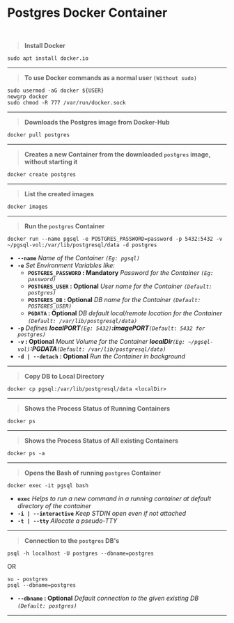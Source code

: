 # **Postgres Docker Container**
<br>

> **Install Docker**

	sudo apt install docker.io
---
> **To use Docker commands as a normal user `(Without sudo)`**

	sudo usermod -aG docker ${USER}
	newgrp docker
	sudo chmod -R 777 /var/run/docker.sock
---
> **Downloads the Postgres image from Docker-Hub**

	docker pull postgres
---
> **Creates a new Container from the downloaded `postgres` image, without starting it**

	docker create postgres
---
> **List the created images**

	docker images
---
> **Run the `postgres` Container**

	docker run --name pgsql -e POSTGRES_PASSWORD=password -p 5432:5432 -v ~/pgsql-vol:/var/lib/postgresql/data -d postgres

- **`--name`** *Name of the Container `(Eg: pgsql)`*
- **`-e`** *Set Environment Variables like:*
	- **`POSTGRES_PASSWORD` : Mandatory** *Password for the Container `(Eg: password)`*
	- **`POSTGRES_USER` : Optional** *User name for the Container `(Default: postgres)`*
	- **`POSTGRES_DB` : Optional** *DB name for the Container `(Default: POSTGRES_USER)`*
	- **`PGDATA` : Optional** *DB default local/remote location for the Container `(Default: /var/lib/postgresql/data)`*
- **`-p`** *Defines **localPORT**`(Eg: 5432)`**:imagePORT**`(Default: 5432 for postgres)`*
- **`-v` : Optional** *Mount Volume for the Container **localDir**`(Eg: ~/pgsql-vol)`**:PGDATA**`(Default: /var/lib/postgresql/data)`*
- **`-d | --detach` : Optional** *Run the Container in background*
---
> **Copy DB to Local Directory**

	docker cp pgsql:/var/lib/postgresql/data <localDir>
---
> **Shows the Process Status of Running Containers**

	docker ps
---
> **Shows the Process Status of All existing Containers**

	docker ps -a
---
> **Opens the Bash of running `postgres` Container**

	docker exec -it pgsql bash

- **`exec`** *Helps to run a new command in a running container at default directory of the container*
- **`-i | --interactive`** *Keep STDIN open even if not attached*
- **`-t | --tty`** *Allocate a pseudo-TTY*
---
> **Connection to the `postgres` DB's**

	psql -h localhost -U postgres --dbname=postgres

OR

	su - postgres
	psql --dbname=postgres

- **`--dbname` : Optional** *Default connection to the given existing DB `(Default: postgres)`*
---